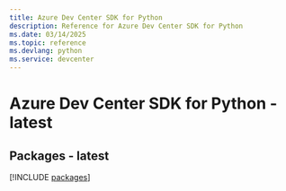 ```yaml
---
title: Azure Dev Center SDK for Python
description: Reference for Azure Dev Center SDK for Python
ms.date: 03/14/2025
ms.topic: reference
ms.devlang: python
ms.service: devcenter
---
```

# Azure Dev Center SDK for Python - latest
## Packages - latest
[!INCLUDE [packages](dev-center-index.md)]